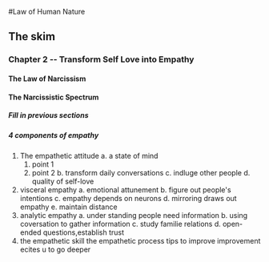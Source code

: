 #Law of Human Nature
## The skim
### Chapter 2 -- Transform Self Love into Empathy
#### The Law of Narcissism
#### The Narcissistic Spectrum
##### Fill in previous sections
##### 4 components of empathy
1. The empathetic attitude
  a. a state of mind
    1. point 1
    2. point 2
  b. transform daily conversations
  c. indluge other people
  d. quality of self-love
2. visceral empathy
  a. emotional attunement
  b. figure out people's intentions
  c. empathy depends on neurons
  d. mirroring draws out empathy
  e. maintain distance
3. analytic empathy
  a. under standing people need information
  b. using  coversation to gather information
  c. study  familie relations
  d. open-ended questions,establish trust
 4. the empathetic skill
    the empathetic process
	tips to improve
	improvement ecites u to go deeper